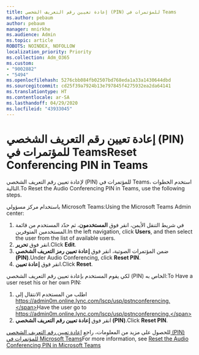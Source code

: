```yaml
---
title: إعادة تعيين رقم التعريف الشخصي (PIN) للمؤتمرات في Teams
ms.author: pebaum
author: pebaum
manager: mnirkhe
ms.audience: Admin
ms.topic: article
ROBOTS: NOINDEX, NOFOLLOW
localization_priority: Priority
ms.collection: Adm_O365
ms.custom:
- "9002882"
- "5494"
ms.openlocfilehash: 5276cbb084fb02507bd768eda1a33a1430644dbd
ms.sourcegitcommit: cd25f39a7924b13e797845f4275932ea2da64141
ms.translationtype: HT
ms.contentlocale: ar-SA
ms.lasthandoff: 04/29/2020
ms.locfileid: "43933045"
---
```

# <a name="reset-conferencing-pin-in-teams"></a><span data-ttu-id="79ac1-102">إعادة تعيين رقم التعريف الشخصي (PIN) للمؤتمرات في Teams</span><span class="sxs-lookup"><span data-stu-id="79ac1-102">Reset Conferencing PIN in Teams</span></span>

<span data-ttu-id="79ac1-103">لإعادة تعيين رقم التعريف الشخصي (PIN) للمؤتمرات في Teams، استخدم الخطوات التالية.</span><span class="sxs-lookup"><span data-stu-id="79ac1-103">To Reset the Audio Conferencing PIN in Teams, use the following steps.</span></span>  

<span data-ttu-id="79ac1-104">باستخدام مركز مسؤولي Microsoft Teams:</span><span class="sxs-lookup"><span data-stu-id="79ac1-104">Using the Microsoft Teams Admin center:</span></span>

1. <span data-ttu-id="79ac1-105">في شريط التنقل الأيمن، انقر فوق **المستخدمون**، ثم حدّد المستخدم من قائمة المستخدمين المتوفرين.</span><span class="sxs-lookup"><span data-stu-id="79ac1-105">In the left navigation, click **Users**, and then select the user from the list of available users.</span></span>
2. <span data-ttu-id="79ac1-106">انقر فوق **تحرير**.</span><span class="sxs-lookup"><span data-stu-id="79ac1-106">Click **Edit**.</span></span>
3. <span data-ttu-id="79ac1-107">ضمن المؤتمرات الصوتية، انقر فوق **إعادة تعيين رمز التعريف الشخصي (PIN)**.</span><span class="sxs-lookup"><span data-stu-id="79ac1-107">Under Audio Conferencing, click **Reset PIN**.</span></span>
4. <span data-ttu-id="79ac1-108">انقر فوق **إعادة تعيين**.</span><span class="sxs-lookup"><span data-stu-id="79ac1-108">Click **Reset**.</span></span>

<span data-ttu-id="79ac1-109">لكي يقوم المستخدم بإعادة تعيين رقم التعريف الشخصي (PIN) الخاص به:</span><span class="sxs-lookup"><span data-stu-id="79ac1-109">To Have a user reset his or her own PIN:</span></span>
1. <span data-ttu-id="79ac1-110">اطلب من المستخدم الانتقال إلى https://admin0m.online.lync.com/lscp/usp/pstnconferencing.</span><span class="sxs-lookup"><span data-stu-id="79ac1-110">Have the user go to https://admin0m.online.lync.com/lscp/usp/pstnconferencing.</span></span>
2. <span data-ttu-id="79ac1-111">انقر فوق **إعادة تعيين رقم التعريف الشخصي (PIN)**.</span><span class="sxs-lookup"><span data-stu-id="79ac1-111">Click **Reset PIN**.</span></span>

<span data-ttu-id="79ac1-112">للحصول على مزيد من المعلومات، راجع [إعادة تعيين رقم التعريف الشخصي (PIN) للمؤتمرات في Microsoft Teams](https://docs.microsoft.com/microsoftteams/reset-the-audio-conferencing-pin-in-teams)</span><span class="sxs-lookup"><span data-stu-id="79ac1-112">For more information, see [Reset the Audio Conferencing PIN in Microsoft Teams](https://docs.microsoft.com/microsoftteams/reset-the-audio-conferencing-pin-in-teams)</span></span>
